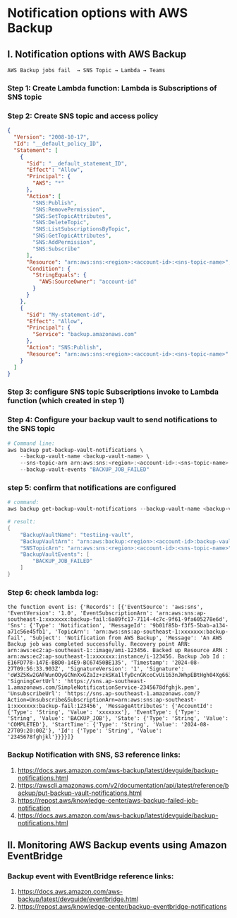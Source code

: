 # Notification options with AWS Backup

## I. Notification options with AWS Backup
```
AWS Backup jobs fail  → SNS Topic → Lambda → Teams
```
### Step 1: Create Lambda function: Lambda is Subscriptions of SNS topic  

### Step 2: Create SNS topic and access policy
```json
{
  "Version": "2008-10-17",
  "Id": "__default_policy_ID",
  "Statement": [
    {
      "Sid": "__default_statement_ID",
      "Effect": "Allow",
      "Principal": {
        "AWS": "*"
      },
      "Action": [
        "SNS:Publish",
        "SNS:RemovePermission",
        "SNS:SetTopicAttributes",
        "SNS:DeleteTopic",
        "SNS:ListSubscriptionsByTopic",
        "SNS:GetTopicAttributes",
        "SNS:AddPermission",
        "SNS:Subscribe"
      ],
      "Resource": "arn:aws:sns:<region>:<account-id>:<sns-topic-name>",
      "Condition": {
        "StringEquals": {
          "AWS:SourceOwner": "account-id"
        }
      }
    },
    {
      "Sid": "My-statement-id",
      "Effect": "Allow",
      "Principal": {
        "Service": "backup.amazonaws.com"
      },
      "Action": "SNS:Publish",
      "Resource": "arn:aws:sns:<region>:<account-id>:<sns-topic-name>"
    }
  ]
}
```

### Step 3: configure SNS topic Subscriptions invoke to Lambda function (which created in step 1)

### Step 4: Configure your backup vault to send notifications to the SNS topic
```powershell
# Command line:
aws backup put-backup-vault-notifications \
    --backup-vault-name <backup-vault-name> \
    --sns-topic-arn arn:aws:sns:<region>:<account-id>:<sns-topic-name> \
    --backup-vault-events "BACKUP_JOB_FAILED"
```

### step 5: confirm that notifications are configured
```powershell
# command:
aws backup get-backup-vault-notifications --backup-vault-name <backup-vault-name>

# result:
{
    "BackupVaultName": "testiing-vault",
    "BackupVaultArn": "arn:aws:backup:<region>:<account-id>:backup-vault:<backup-vault-name>",
    "SNSTopicArn": "arn:aws:sns:<region>:<account-id>:<sns-topic-name>",
    "BackupVaultEvents": [
        "BACKUP_JOB_FAILED"
    ]
}
```

### Step 6: check lambda log:
```
the function event is: {'Records': [{'EventSource': 'aws:sns', 'EventVersion': '1.0', 'EventSubscriptionArn': 'arn:aws:sns:ap-southeast-1:xxxxxxx:backup-fail:6a89fc17-7114-4c7c-9f61-9fa605278e6d', 'Sns': {'Type': 'Notification', 'MessageId': '9b01f85b-f3f5-5bab-a134-a71c56e45fb1', 'TopicArn': 'arn:aws:sns:ap-southeast-1:xxxxxxx:backup-fail', 'Subject': 'Notification from AWS Backup', 'Message': 'An AWS Backup job was completed successfully. Recovery point ARN: arn:aws:ec2:ap-southeast-1::image/ami-123456. Backed up Resource ARN : arn:aws:ec2:ap-southeast-1:xxxxxxx:instance/i-123456. Backup Job Id : E16FD778-147E-BBD0-14E9-BC67450BE135', 'Timestamp': '2024-08-27T09:56:33.903Z', 'SignatureVersion': '1', 'Signature': 'oW3Z5Kw2GAFWunOOyGCNnXxGZaIz+zkSKa1lfyDcnGKcoCvUi163nJWhpEBtHgh04Xg663wwtu3zmsbepfkKoiVz2701/18PC0GAaTbaVImt44+udhT5HWlAo/Bgrt7U+BBLP3yUeZbmqQ9VAvsOf5O0unDTQZuIfswo9deHPKKB3MglAOyj8z8UEWskWHqQDotJZslQImUcR8yQqyGf0PPesVc+7yiGM4IYDvzgr0leMzKWL+i5hDlk45oZRBGE154818Mgc4V9hlRWWPLM/cPan2lQAjRvxl5nhqwo0OhLZs9FOfqipiVHod/YO7uPEhxoxTLi2BBF1hx/d+y4uw==', 'SigningCertUrl': 'https://sns.ap-southeast-1.amazonaws.com/SimpleNotificationService-2345678dfghjk.pem', 'UnsubscribeUrl': 'https://sns.ap-southeast-1.amazonaws.com/?Action=Unsubscribe&SubscriptionArn=arn:aws:sns:ap-southeast-1:xxxxxxx:backup-fail:123456', 'MessageAttributes': {'AccountId': {'Type': 'String', 'Value': 'xxxxxxx'}, 'EventType': {'Type': 'String', 'Value': 'BACKUP_JOB'}, 'State': {'Type': 'String', 'Value': 'COMPLETED'}, 'StartTime': {'Type': 'String', 'Value': '2024-08-27T09:20:00Z'}, 'Id': {'Type': 'String', 'Value': '2345678fghjkl'}}}}]}
```

### Backup Notification with SNS, S3 reference links:
1. https://docs.aws.amazon.com/aws-backup/latest/devguide/backup-notifications.html
2. https://awscli.amazonaws.com/v2/documentation/api/latest/reference/backup/put-backup-vault-notifications.html
3. https://repost.aws/knowledge-center/aws-backup-failed-job-notification
4. https://docs.aws.amazon.com/aws-backup/latest/devguide/backup-notifications.html

## II. Monitoring AWS Backup events using Amazon EventBridge


### Backup event with EventBridge reference links:
1. https://docs.aws.amazon.com/aws-backup/latest/devguide/eventbridge.html
2. https://repost.aws/knowledge-center/backup-eventbridge-notifications
